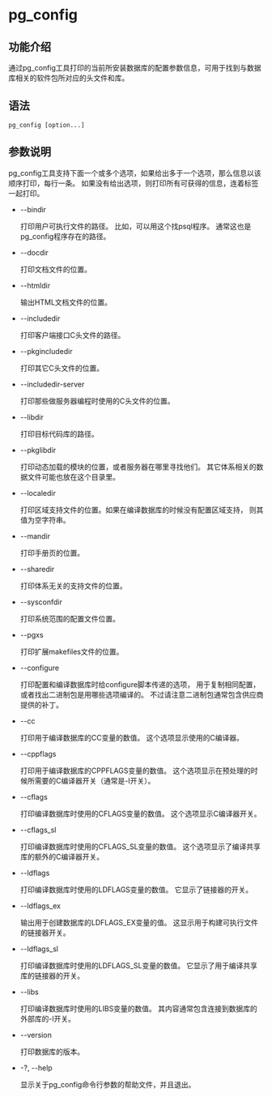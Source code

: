 # pg\_config

## 功能介绍<a name="zh-cn_topic_0237152437_section88358281478"></a>

通过pg\_config工具打印的当前所安装数据库的配置参数信息，可用于找到与数据库相关的软件包所对应的头文件和库。

## 语法<a name="zh-cn_topic_0237152437_section1370013416265"></a>

```
pg_config [option...]
```

## 参数说明<a name="zh-cn_topic_0237152437_section527434312916"></a>

pg\_config工具支持下面一个或多个选项，如果给出多于一个选项，那么信息以该顺序打印，每行一条。 如果没有给出选项，则打印所有可获得的信息，连着标签一起打印。

-   --bindir

    打印用户可执行文件的路径。 比如，可以用这个找psql程序。 通常这也是pg\_config程序存在的路径。


-   --docdir

    打印文档文件的位置。


-   --htmldir

    输出HTML文档文件的位置。


-   --includedir

    打印客户端接口C头文件的路径。


-   --pkgincludedir

    打印其它C头文件的位置。


-   --includedir-server

    打印那些做服务器编程时使用的C头文件的位置。


-   --libdir

    打印目标代码库的路径。


-   --pkglibdir

    打印动态加载的模块的位置，或者服务器在哪里寻找他们。 其它体系相关的数据文件可能也放在这个目录里。


-   --localedir

    打印区域支持文件的位置。如果在编译数据库的时候没有配置区域支持， 则其值为空字符串。


-   --mandir

    打印手册页的位置。


-   --sharedir

    打印体系无关的支持文件的位置。


-   --sysconfdir

    打印系统范围的配置文件位置。


-   --pgxs

    打印扩展makefiles文件的位置。


-   --configure

    打印配置和编译数据库时给configure脚本传递的选项， 用于复制相同配置， 或者找出二进制包是用哪些选项编译的。 不过请注意二进制包通常包含供应商提供的补丁。


-   --cc

    打印用于编译数据库的CC变量的数值。 这个选项显示使用的C编译器。


-   --cppflags

    打印用于编译数据库的CPPFLAGS变量的数值。 这个选项显示在预处理的时候所需要的C编译器开关（通常是-I开关）。


-   --cflags

    打印编译数据库时使用的CFLAGS变量的数值。 这个选项显示C编译器开关。


-   --cflags\_sl

    打印编译数据库时使用的CFLAGS\_SL变量的数值。 这个选项显示了编译共享库的额外的C编译器开关。


-   --ldflags

    打印编译数据库时使用的LDFLAGS变量的数值。 它显示了链接器的开关。


-   --ldflags\_ex

    输出用于创建数据库的LDFLAGS\_EX变量的值。 这显示用于构建可执行文件的链接器开关。


-   --ldflags\_sl

    打印编译数据库时使用的LDFLAGS\_SL变量的数值。 它显示了用于编译共享库的链接器的开关。


-   --libs

    打印编译数据库时使用的LIBS变量的数值。 其内容通常包含连接到数据库的外部库的-l开关。


-   --version

    打印数据库的版本。


-   -?, --help

    显示关于pg\_config命令行参数的帮助文件，并且退出。
